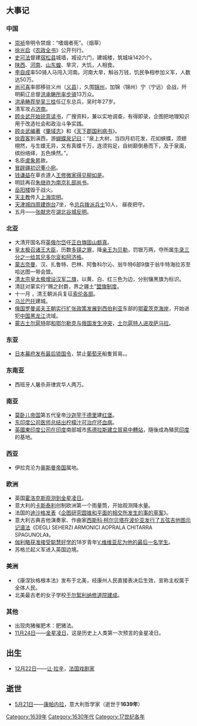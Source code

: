 ## 大事记

### 中国

  - [崇祯](../Page/崇祯.md "wikilink")帝明令禁烟：“嗜烟者死”。（烟草）
  - [徐光启](../Page/徐光启.md "wikilink")《[农政全书](https://zh.wikipedia.org/wiki/农政全书 "wikilink")》公开刊行。
  - [史可法](../Page/史可法.md "wikilink")督建[宿松县](../Page/宿松县.md "wikilink")城墙，城设六门，建城楼，筑城垛1420个。
  - [陕西](../Page/陕西省.md "wikilink")、[河南](../Page/河南省.md "wikilink")、[山东蝗](https://zh.wikipedia.org/wiki/山东省 "wikilink")、旱灾，大饥，人相食。
  - [李自成](../Page/李自成.md "wikilink")率50骑人马闯入河南。河南大旱，斛谷万钱，饥民争相参加义军，人数达50万。
  - [尚可喜](../Page/尚可喜.md "wikilink")率部移驻义州（[义县](../Page/义县.md "wikilink")），久围[锦州](../Page/锦州市.md "wikilink")，加锦（锦州）宁（宁远）会战，歼明蓟辽总督[洪承畴所率步骑](../Page/洪承疇.md "wikilink")13万众。
  - [洪承畴荐举](../Page/洪承疇.md "wikilink")[吴三桂](../Page/吴三桂.md "wikilink")任辽东总兵，吴时年27岁。
  - 清军攻占[济南](https://zh.wikipedia.org/wiki/济南市 "wikilink")。
  - [顾炎武开始锐意读书](https://zh.wikipedia.org/wiki/顧炎武 "wikilink")，广搜资料，兼以实地调查，有得即录，企图把地理知识用于改造社会和政治斗争实践。
  - [顾炎武编著](https://zh.wikipedia.org/wiki/顧炎武 "wikilink")《[肇域志](https://zh.wikipedia.org/wiki/肇域志 "wikilink")》和《[天下郡国利病书](https://zh.wikipedia.org/wiki/天下郡国利病书 "wikilink")》。
  - [徐霞客](../Page/徐霞客.md "wikilink")到滇西，游[蝴蝶泉记曰](https://zh.wikipedia.org/wiki/蝴蝶泉 "wikilink")：“泉上大树，当四月初花发，花如蛱蝶，须翅栩然，与生蝶无异，又有真蝶千万，连须钩足，自树巅倒悬而下，及于泉面，缤纷络绎，五色焕然。”。
  - 名臣[盧象昇](../Page/盧象昇.md "wikilink")故。
  - [冒辟疆初识](../Page/冒襄.md "wikilink")[董小宛](../Page/董小宛.md "wikilink")。
  - [钱谦益](../Page/钱谦益.md "wikilink")在草衣道人[王修微家得见](https://zh.wikipedia.org/wiki/王修微 "wikilink")[柳如是](../Page/柳如是.md "wikilink")。
  - 明廷再召[朱继祚为南京](https://zh.wikipedia.org/wiki/朱继祚 "wikilink")[礼部尚书](../Page/礼部尚书.md "wikilink")。
  - [岳阳楼](../Page/岳阳楼.md "wikilink")毁于战火。
  - [天主教](../Page/天主教.md "wikilink")传入[上海](https://zh.wikipedia.org/wiki/上海市 "wikilink")[崇明](https://zh.wikipedia.org/wiki/崇明 "wikilink")。
  - [天津城四周建炮台](../Page/天津市.md "wikilink")7坐，令[总兵拨派兵士](https://zh.wikipedia.org/wiki/总兵 "wikilink")10人， 昼夜把守。
  - 五月——[张献忠](../Page/张献忠.md "wikilink")在[湖北](../Page/湖北省.md "wikilink")[谷城反明](https://zh.wikipedia.org/wiki/谷城县 "wikilink")。

### 北亚

  - 大清开国名将[英俄尔岱](../Page/英俄尔岱.md "wikilink")任[正白旗](../Page/正白旗.md "wikilink")[固山额真](https://zh.wikipedia.org/wiki/固山额真 "wikilink")。
  - [皇太极召诸王大臣](https://zh.wikipedia.org/wiki/愛新覺羅·皇太極 "wikilink")，历数[多铎之罪](https://zh.wikipedia.org/wiki/愛新覺羅·多鐸 "wikilink")，降[亲王为](https://zh.wikipedia.org/wiki/亲王 "wikilink")[贝勒](https://zh.wikipedia.org/wiki/贝勒 "wikilink")，罚银万两，夺所属[牛录三分之一给其兄](https://zh.wikipedia.org/wiki/牛彔 "wikilink")[多尔衮和](https://zh.wikipedia.org/wiki/多爾袞 "wikilink")[阿济格](https://zh.wikipedia.org/wiki/愛新覺羅·阿濟格 "wikilink")。
  - [蒙古奈曼](https://zh.wikipedia.org/wiki/蒙古 "wikilink")、汉、扎鲁特、巴林、阿鲁科尔沁、翁牛特6部9旗于翁牛特海拉苏至哈达图一带会盟。
  - [清太宗](https://zh.wikipedia.org/wiki/愛新覺羅·皇太極 "wikilink")[皇太极增设汉军二旗](https://zh.wikipedia.org/wiki/愛新覺羅·皇太極 "wikilink")，以黄、白、红三色为边，分别镶黑旗为标识。
  - 清廷对蒙实行“赐之封爵，界之疆土”[盟旗制度](../Page/清代蒙古.md "wikilink")。
  - 十一月 ，清王朝派兵复征[索伦各部](https://zh.wikipedia.org/wiki/索伦 "wikilink")。
  - [乌兰巴托](../Page/乌兰巴托.md "wikilink")建城。
  - [俄国](https://zh.wikipedia.org/wiki/俄国 "wikilink")[罗曼诺夫王朝实行扩张政策发展到](https://zh.wikipedia.org/wiki/罗曼诺夫皇朝 "wikilink")[西伯利亚](../Page/西伯利亚.md "wikilink")东部的[鄂霍茨克海岸](https://zh.wikipedia.org/wiki/鄂霍次克 "wikilink")，开始进犯[中国](https://zh.wikipedia.org/wiki/中国 "wikilink")[黑龙江](../Page/黑龙江.md "wikilink")流域。
  - [蒙古](https://zh.wikipedia.org/wiki/蒙古 "wikilink")[土尔扈特](../Page/土尔扈特.md "wikilink")部[和鄂尔勒克与](https://zh.wikipedia.org/wiki/和鄂尔勒克 "wikilink")[俄国发生冲突](https://zh.wikipedia.org/wiki/俄国 "wikilink")，[土尔扈特人进攻](https://zh.wikipedia.org/wiki/土尔扈特人 "wikilink")[萨马拉](https://zh.wikipedia.org/wiki/萨马拉 "wikilink")。

### 东亚

  - [日本](../Page/日本.md "wikilink")[幕府发布最后锁国令](../Page/幕府_\(日本\).md "wikilink")，禁止[葡萄牙](../Page/葡萄牙.md "wikilink")船隻貿易。。

### 东南亚

  - 西班牙人屠杀菲律宾华人两万。

### 南亚

  - [莫卧儿帝国](../Page/莫卧儿帝国.md "wikilink")第五代皇帝[沙迦罕于](https://zh.wikipedia.org/wiki/沙贾汗 "wikilink")[德里](../Page/德里.md "wikilink")建[红堡](../Page/德里红堡.md "wikilink")。
  - [东印度公司医师总结出柠檬汁可治疗](https://zh.wikipedia.org/wiki/东印度公司 "wikilink")[坏血病](../Page/壞血病.md "wikilink")。
  - [英國東印度公司在](https://zh.wikipedia.org/wiki/英國東印度公司 "wikilink")[印度](../Page/印度.md "wikilink")南部城市[馬德拉斯建立貿易中轉站](https://zh.wikipedia.org/wiki/馬德拉斯 "wikilink")，隨後成為殖民[印度](../Page/印度.md "wikilink")的基地。

### 西亚

  - 伊拉克沦为[奥斯曼帝国](../Page/奥斯曼帝国.md "wikilink")属地。

### 欧洲

  - 英国[霍洛克斯观测到金星凌日](https://zh.wikipedia.org/wiki/霍洛克斯 "wikilink")。
  - 意大利的[卡斯泰利](../Page/卡斯泰利.md "wikilink")创制欧洲第一个雨量筒，开始观测降水量。
  - 法国的[迪沙格发表](https://zh.wikipedia.org/wiki/迪沙格 "wikilink")《[企图研究圆锥和平面的相交所发生的事的草案](https://zh.wikipedia.org/wiki/企图研究圆锥和平面的相交所发生的事的草案 "wikilink")》。
  - 意大利古典吉他演奏家、作曲家[西斯科·柯尔贝塔在波伦亚发行了五弦吉他图示记谱法](https://zh.wikipedia.org/wiki/西斯科·柯尔贝塔 "wikilink")《DEGLI SEHERZI ARMONICI AOPRALA CHITARRA SPAGUNOLA》。
  - [伽利略获准接受聪慧好学的](../Page/伽利略·伽利莱.md "wikilink")18岁青年[V.维维亚尼为他的最后一名学生](https://zh.wikipedia.org/wiki/V.维维亚尼 "wikilink")。
  - 苏格兰起义军进入英国边境。

### 美洲

  - 《康涅狄格根本法》发布于北美，经康州人民直接表决后生效，宣称主权属于全体人民。
  - 北美最古老的女子学校[于尔絮利纳修道院建成](https://zh.wikipedia.org/wiki/于尔絮利纳修道院 "wikilink")。

### 其他

  - 出现肉猪催肥术：肥猪法。
  - [11月24日](../Page/11月24日.md "wikilink")——[金星凌日](../Page/金星凌日.md "wikilink")，这是历史上人类第一次预言的金星凌日。

## 出生

  - [12月22日](../Page/12月22日.md "wikilink")——[让·拉辛](../Page/让·拉辛.md "wikilink")，[法国戏剧家](https://zh.wikipedia.org/wiki/法国 "wikilink")

## 逝世

  - [5月21日](../Page/5月21日.md "wikilink")——[康帕内拉](https://zh.wikipedia.org/wiki/康帕内拉 "wikilink")，意大利哲学家（逝世于**1639年**）

[Category:1639年](https://zh.wikipedia.org/wiki/Category:1639年 "wikilink") [Category:1630年代](https://zh.wikipedia.org/wiki/Category:1630年代 "wikilink") [Category:17世纪各年](https://zh.wikipedia.org/wiki/Category:17世纪各年 "wikilink")